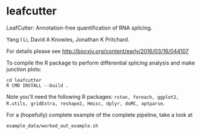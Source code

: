 # leafcutter
LeafCutter: Annotation-free quantification of RNA splicing. 

Yang I Li, David A Knowles, Jonathan K Pritchard. 

For details please see
http://biorxiv.org/content/early/2016/03/16/044107

To compile the R package to perform differential splicing analysis and make junction plots:
```
cd leafcutter
R CMD INSTALL --build .
```

Note you'll need the following R packages: `rstan, foreach, ggplot2, R.utils, gridExtra, reshape2, Hmisc, dplyr, doMC, optparse`. 

For a (hopefully) complete example of the complete pipeline, take a look at
```
example_data/worked_out_example.sh
```
